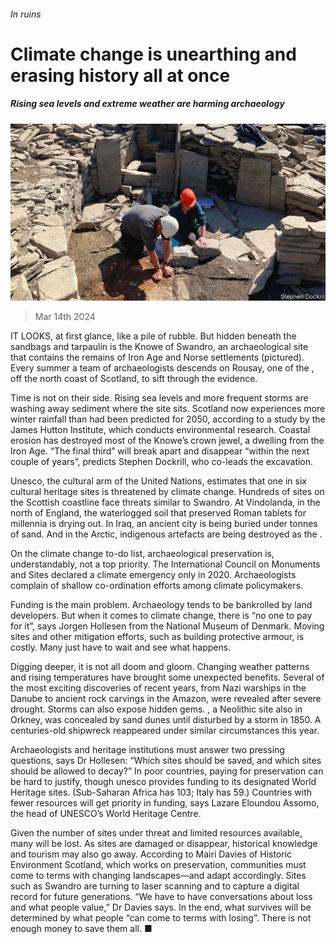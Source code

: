 ###### In ruins

# Climate change is unearthing and erasing history all at once 

##### Rising sea levels and extreme weather are harming archaeology 

![image](images/20240316_CUP003.jpg) 

> Mar 14th 2024 

IT LOOKS, at first glance, like a pile of rubble. But hidden beneath the sandbags and tarpaulin is the Knowe of Swandro, an archaeological site that contains the remains of Iron Age and Norse settlements (pictured). Every summer a team of archaeologists descends on Rousay, one of the , off the north coast of Scotland, to sift through the evidence. 

Time is not on their side. Rising sea levels and more frequent storms are washing away sediment where the site sits. Scotland now experiences more winter rainfall than had been predicted for 2050, according to a study by the James Hutton Institute, which conducts environmental research. Coastal erosion has destroyed most of the Knowe’s crown jewel, a dwelling from the Iron Age. “The final third” will break apart and disappear “within the next couple of years”, predicts Stephen Dockrill, who co-leads the excavation. 

Unesco, the cultural arm of the United Nations, estimates that one in six cultural heritage sites is threatened by climate change. Hundreds of sites on the Scottish coastline face threats similar to Swandro. At Vindolanda, in the north of England, the waterlogged soil that preserved Roman tablets for millennia is drying out. In Iraq, an ancient city is being buried under tonnes of sand. And in the Arctic, indigenous artefacts are being destroyed as the . 

On the climate change to-do list, archaeological preservation is, understandably, not a top priority. The International Council on Monuments and Sites declared a climate emergency only in 2020. Archaeologists complain of shallow co-ordination efforts among climate policymakers. 

Funding is the main problem. Archaeology tends to be bankrolled by land developers. But when it comes to climate change, there is “no one to pay for it”, says Jorgen Hollesen from the National Museum of Denmark. Moving sites and other mitigation efforts, such as building protective armour, is costly. Many just have to wait and see what happens.

Digging deeper, it is not all doom and gloom. Changing weather patterns and rising temperatures have brought some unexpected benefits. Several of the most exciting discoveries of recent years, from Nazi warships in the Danube to ancient rock carvings in the Amazon, were revealed after severe drought. Storms can also expose hidden gems. , a Neolithic site also in Orkney, was concealed by sand dunes until disturbed by a storm in 1850. A centuries-old shipwreck reappeared under similar circumstances this year. 

Archaeologists and heritage institutions must answer two pressing questions, says Dr Hollesen: “Which sites should be saved, and which sites should be allowed to decay?” In poor countries, paying for preservation can be hard to justify, though unesco provides funding to its designated World Heritage sites. (Sub-Saharan Africa has 103; Italy has 59.) Countries with fewer resources will get priority in funding, says Lazare Eloundou Assomo, the head of UNESCO’s World Heritage Centre.

Given the number of sites under threat and limited resources available, many will be lost. As sites are damaged or disappear, historical knowledge and tourism may also go away. According to Mairi Davies of Historic Environment Scotland, which works on preservation, communities must come to terms with changing landscapes—and adapt accordingly. Sites such as Swandro are turning to laser scanning and  to capture a digital record for future generations. “We have to have conversations about loss and what people value,” Dr Davies says. In the end, what survives will be determined by what people “can come to terms with losing”. There is not enough money to save them all. ■


